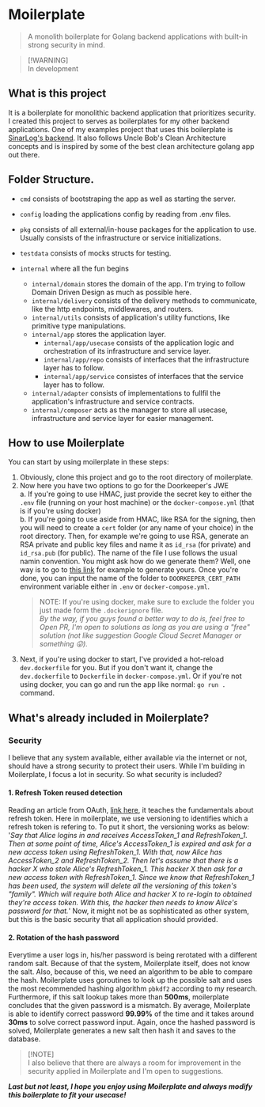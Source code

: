 # Moilerplate
> A monolith boilerplate for Golang backend applications with built-in strong security in mind.

> [!WARNING]<br>
> In development

## What is this project
It is a boilerplate for monolithic backend application that prioritizes security. I created this project to serves as boilerplates for my other backend applications. One of my examples project that uses this boilerplate is [SinarLog's backend](https://github.com/SinarLog/backend). It also follows Uncle Bob's Clean Architecture concepts and is inspired by some of the best clean architecture golang app out there.

## Folder Structure.
- `cmd` consists of bootstraping the app as well as starting the server.

- `config` loading the applications config by reading from .env files.

- `pkg` consists of all external/in-house packages for the application to use. Usually consists of the infrastructure or service initializations.

- `testdata` consists of mocks structs for testing.

- `internal` where all the fun begins<br>
  - `internal/domain` stores the domain of the app. I'm trying to follow Domain Driven Design as much as possible here.<br>
  - `internal/delivery` consists of the delivery methods to communicate, like the http endpoints, middlewares, and routers.<br>
  - `internal/utils` consists of application's utility functions, like primitive type manipulations.<br>
  - `internal/app` stores the application layer.<br>
    - `internal/app/usecase` consists of the application logic and orchestration of its infrastructure and service layer.<br>
    - `internal/app/repo` consists of interfaces that the infrastructure layer has to follow.<br>
    - `internal/app/service` consistes of interfaces that the service layer has to follow.<br>
  - `internal/adapter` consists of implementations to fullfil the application's infrastructure and service contracts.<br>
  - `internal/composer` acts as the manager to store all usecase, infrastructure and service layer for easier management.<br>

## How to use Moilerplate
You can start by using moilerplate in these steps:
1. Obviously, clone this project and go to the root directory of moilerplate.
2. Now here you have two options to go for the Doorkeeper's JWE<br>
    a. If you're going to use HMAC, just provide the secret key to either the `.env` file (running on your host machine) or the `docker-compose.yml` (that is if you're using docker)<br>
    b. If you're going to use aside from HMAC, like RSA for the signing, then you will need to create a `cert` folder (or any name of your choice) in the root directory. Then, for example we're going to use RSA, generate an RSA private and public key files and name it as `id_rsa` (for private) and `id_rsa.pub` (for public). The name of the file I use follows the usual namin convention. You might ask how do we generate them? Well, one way is to go to [this link](https://cryptotools.net/rsagen) for example to generate yours. Once you're done, you can input the name of the folder to `DOORKEEPER_CERT_PATH` environment variable either in `.env` or `docker-compose.yml`.<br>
    > NOTE: If you're using docker, make sure to exclude the folder you just made form the `.dockerignore` file.<br>
    > *By the way, if you guys found a better way to do is, feel free to Open PR, I'm open to solutions as long as you are using a "free" solution (not like suggestion Google Cloud Secret Manager or something 😜).*
3. Next, if you're using docker to start, I've provided a hot-reload `dev.dockerfile` for you. But if you don't want it, change the `dev.dockerfile` to `Dockerfile` in `docker-compose.yml`. Or if you're not using docker, you can go and run the app like normal: `go run .` command.


## What's already included in Moilerplate?
### Security
I believe that any system available, either available via the internet or not, should have a strong security to protect their users. While I'm building in Moilerplate, I focus a lot in security. So what security is included?
#### 1. Refresh Token reused detection
Reading an article from OAuth, [link here](https://auth0.com/blog/refresh-tokens-what-are-they-and-when-to-use-them/), it teaches the fundamentals about refresh token. Here in moilerplate, we use versioning to identifies which a refresh token is refering to. To put it short, the versioning works as below:<br>
'*Say that Alice logins in and receives AccessToken_1 and RefreshToken_1. Then at some point of time, Alice's AccessToken_1 is expired and ask for a new access token using RefreshToken_1. With that, now Alice has AccessToken_2 and RefreshToken_2. Then let's assume that there is a hacker X who stole Alice's RefreshToken_1. This hacker X then ask for a new access token with RefreshToken_1. Since we know that RefreshToken_1 has been used, the system will delete all the versioning of this token's "family". Which will require both Alice and hacker X to re-login to obtained they're access token. With this, the hacker then needs to know Alice's password for that.*'
Now, it might not be as sophisticated as other system, but this is the basic security that all application should provided.
#### 2. Rotation of the hash password
Everytime a user logs in, his/her password is being rerotated with a different random salt. Because of that the system, Moilerplate itself, does not know the salt. Also, because of this, we need an algorithm to be able to compare the hash. Moilerplate uses goroutines to look up the possible salt and uses the most recommended hashing algorithm `pbkdf2` according to my research. Furthermore, if this salt lookup takes more than **500ms**, moilerplate concludes that the given password is a mismatch. By average, Moilerplate is able to identify correct password **99.99%** of the time and it takes around **30ms** to solve correct password input. Again, once the hashed password is solved, Moilerplate generates a new salt then hash it and saves to the database.

> [!NOTE]<br>
> I also believe that there are always a room for improvement in the security applied in Moilerplate and I'm open to suggestions.

***Last but not least, I hope you enjoy using Moilerplate and always modify this boilerplate to fit your usecase!***